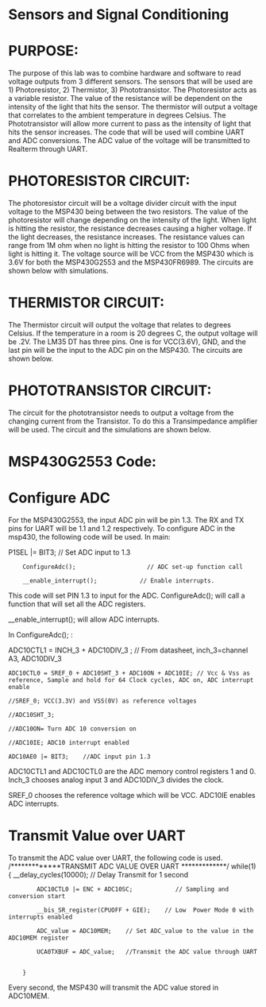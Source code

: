 # Sensors and Signal Conditioning 

# PURPOSE: 
The purpose of this lab was to combine hardware and software to read voltage outputs from 3 different sensors. The sensors that will be used are 1) Photoresistor, 2) Thermistor, 3) Phototransistor. The Photoresistor acts as a variable resistor. The value of the resistance will be dependent on the intensity of the light that hits the sensor. The thermistor will output a voltage that correlates to the ambient temperature in degrees Celsius. The Phototransistor will allow more current to pass as the intensity of light that hits the sensor increases.  The code that will be used will combine UART and ADC conversions. The ADC value of the voltage will be transmitted to Realterm through UART.

# PHOTORESISTOR CIRCUIT:
The photoresistor circuit will be a voltage divider circuit with the input voltage to the MSP430 being between the two resistors. The value of the photoresistor will change depending on the intensity of the light. When light is hitting the resistor, the resistance decreases causing a higher voltage. If the light decreases, the resistance increases. The resistance values can range from 1M ohm when no light is hitting the resistor to 100 Ohms when light is hitting it.  The voltage source will be VCC from the MSP430  which is 3.6V for both the MSP430G2553 and the MSP430FR6989. The circuits are shown below with simulations.

# THERMISTOR CIRCUIT:
The Thermistor circuit will output the voltage that relates to degrees Celsius. If the temperature in a room is 20 degrees C, the output voltage will be .2V. The LM35 DT has three pins. One is for VCC(3.6V), GND, and the last pin will be the input to the ADC pin on the MSP430. The circuits are shown below.


# PHOTOTRANSISTOR CIRCUIT:
The circuit for the phototransistor needs to output a voltage from the changing current from the Transistor. To do this a Transimpedance amplifier will be used.  The circuit and the simulations are shown below.




# MSP430G2553 Code:

# Configure ADC
For the MSP430G2553, the input ADC pin will be pin 1.3. The RX and TX pins for UART will be 1.1 and 1.2 respectively.  To configure ADC in the msp430, the following code will be used.
In main:

P1SEL |= BIT3;                    // Set ADC input to 1.3

        ConfigureAdc();                    // ADC set-up function call
        
        __enable_interrupt();            // Enable interrupts.
        
This code will set PIN 1.3 to input for the ADC. ConfigureAdc(); will call a function that will set all the ADC registers. 

__enable_interrupt(); will allow ADC interrupts.

In ConfigureAdc(); :

ADC10CTL1 = INCH_3 + ADC10DIV_3 ;  // From datasheet, inch_3=channel A3, ADC10DIV_3

    ADC10CTL0 = SREF_0 + ADC10SHT_3 + ADC10ON + ADC10IE; // Vcc & Vss as reference, Sample and hold for 64 Clock cycles, ADC on, ADC interrupt enable
    
    //SREF_0; VCC(3.3V) and VSS(0V) as reference voltages
    
    //ADC10SHT_3;  
    
    //ADC10ON= Turn ADC 10 conversion on
    
    //ADC10IE; ADC10 interrupt enabled 
    
    ADC10AE0 |= BIT3;    //ADC input pin 1.3
    
ADC10CTL1 and ADC10CTL0 are the ADC memory control registers 1 and 0. Inch_3 chooses analog input 3 and ADC10DIV_3 divides the clock.

SREF_0 chooses the reference voltage which will be VCC. ADC10IE enables ADC interrupts.

# Transmit Value over UART
 To transmit the ADC value over UART, the following code is used.
   /*************TRANSMIT ADC VALUE OVER UART *************/
        while(1)
        {
            __delay_cycles(10000);                // Delay Transmit for 1 second
            
            ADC10CTL0 |= ENC + ADC10SC;            // Sampling and conversion start
            
            __bis_SR_register(CPUOFF + GIE);    // Low  Power Mode 0 with interrupts enabled
            
            ADC_value = ADC10MEM;    // Set ADC_value to the value in the ADC10MEM register
            
            UCA0TXBUF = ADC_value;   //Transmit the ADC value through UART


        }
        
        
Every second, the MSP430 will transmit the ADC value stored in ADC10MEM. 


